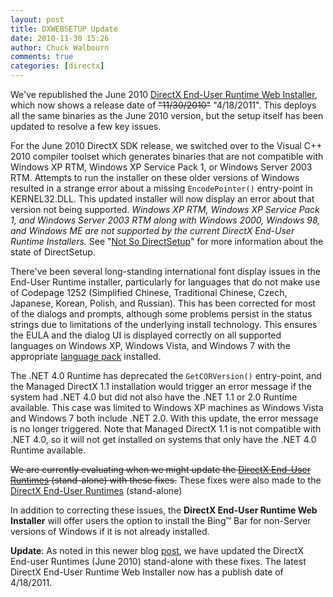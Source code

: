 ```yaml
---
layout: post
title: DXWEBSETUP Update
date: 2010-11-30 15:26
author: Chuck Walbourn
comments: true
categories: [directx]
---
```

We've republished the June 2010 <a href="http://go.microsoft.com/fwlink/p/?LinkId=159853">DirectX End-User Runtime Web Installer</a>, which now shows a release date of <strike>"11/30/2010"</strike> "4/18/2011". This deploys all the same binaries as the June 2010 version, but the setup itself has been updated to resolve a few key issues.
<!--more-->

For the June 2010 DirectX SDK release, we switched over to the Visual C++ 2010 compiler toolset which generates binaries that are not compatible with Windows XP RTM, Windows XP Service Pack 1, or Windows Server 2003 RTM. Attempts to run the installer on these older versions of Windows resulted in a strange error about a missing <code>EncodePointer()</code> entry-point in KERNEL32.DLL. This updated installer will now display an error about that version not being supported. <em>Windows XP RTM, Windows XP Service Pack 1, and Windows Server 2003 RTM along with Windows 2000, Windows 98, and Windows ME are not supported by the current DirectX End-User Runtime Installers.</em> See "<a href="https://walbourn.github.io/not-so-direct-setup/">Not So DirectSetup</a>" for more information about the state of DirectSetup.

There've been several long-standing international font display issues in the End-User Runtime installer, particularly for languages that do not make use of Codepage 1252 (Simplified Chinese, Traditional Chinese, Czech, Japanese, Korean, Polish, and Russian). This has been corrected for most of the dialogs and prompts, although some problems persist in the status strings due to limitations of the underlying install technology. This ensures the EULA and the dialog UI is displayed correctly on all supported languages on Windows XP, Windows Vista, and Windows 7 with the appropriate <a href="http://windows.microsoft.com/en-US/windows/downloads/languages">language pack</a> installed.

The .NET 4.0 Runtime has deprecated the <code>GetCORVersion()</code> entry-point, and the Managed DirectX 1.1 installation would trigger an error message if the system had .NET 4.0 but did not also have the .NET 1.1 or 2.0 Runtime available. This case was limited to Windows XP machines as Windows Vista and Windows 7 both include .NET 2.0. With this update, the error message is no longer triggered. Note that Managed DirectX 1.1 is not compatible with .NET 4.0, so it will not get installed on systems that only have the .NET 4.0 Runtime available.

<strike>We are currently evaluating when we might update the <a href="http://www.microsoft.com/downloads/en/details.aspx?displaylang=en&FamilyID=3b170b25-abab-4bc3-ae91-50ceb6d8fa8d">DirectX End-User Runtimes</a> (stand-alone) with these fixes.</strike> These fixes were also made to the <a href="https://walbourn.github.io/dxsetup-update/">DirectX End-User Runtimes</a> (stand-alone)

In addition to correcting these issues, the <strong>DirectX End-User Runtime Web Installer</strong> will offer users the option to install the Bing&trade; Bar for non-Server versions of Windows if it is not already installed.

<strong>Update</strong>: As noted in this newer blog <a href="https://walbourn.github.io/dxsetup-update/">post</a>, we have updated the DirectX End-user Runtimes (June 2010) stand-alone with these fixes. The latest DirectX End-User Runtime Web Installer now has a publish date of 4/18/2011.
